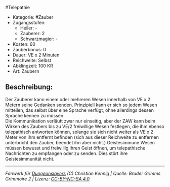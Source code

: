 #Telepathie  
- Kategorie: #Zauber  
- Zugangsstufen:  
  - Heiler: -  
  - Zauberer: 2  
  - Schwarzmagier: -  
- Kosten: 60  
- Zauberbonus: 0  
- Dauer: VE x 2 Minuten  
- Reichweite: Selbst  
- Abklingzeit: 100 KR  
- Art: Zaubern     

## Beschreibung:
Der Zauberer kann einem oder mehreren Wesen innerhalb von VE x 2 Metern seine Gedanken senden. Prinzipiell kann er sich so jedem Wesen mitteilen, das selbst über eine Sprache verfügt, ohne allerdings dessen Sprache kennen zu müssen.<br>Die Kommunikation verläuft zwar nur einseitig, aber der ZAW kann beim Wirken des Zaubers bis zu VE/2 freiwillige Wesen festlegen, die ihm ebenso telepathisch antworten können, solange sie sich nicht weiter als VE x 2 Meter von ihm entfernt befinden (sich aus dieser Reichweite zu entfernen unterbricht den Zauber, beendet ihn aber nicht.) Geistesimmune Wesen müssen bewusst und freiwillig ihren Geist öffnen, um telepathische Nachrichten zu empfangen oder zu senden. Dies stört ihre Geistesimmunität nicht.


___
*Fanwerk für [Dungeonslayers](https://www.dungeonslayers.net/) (C) Christian Kennig | Quelle: Bruder Grimms Grimmoire 2 | Lizenz: [CC-BY-NC-SA 4.0](https://creativecommons.org/licenses/by-nc-sa/4.0/deed.de)*